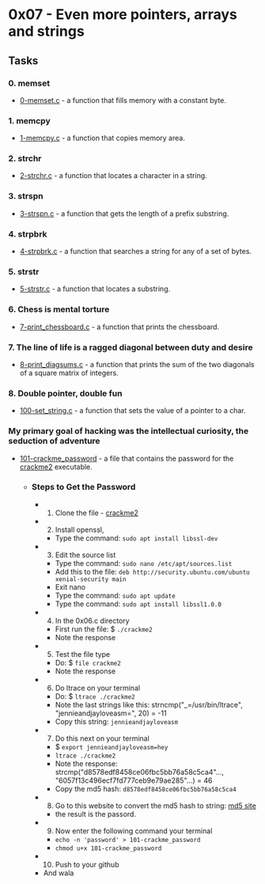 # 0x07 - Even more pointers, arrays and strings

## Tasks

### 0. memset
- [0-memset.c](https://github.com/jacobgbemi/alx-low_level_programming/blob/main/0x07-pointers_arrays_strings/0-memset.c) - a function that fills memory with a constant byte.

### 1. memcpy
- [1-memcpy.c](https://github.com/jacobgbemi/alx-low_level_programming/blob/main/0x07-pointers_arrays_strings/1-memcpy.c) - a function that copies memory area.

### 2. strchr
- [2-strchr.c](https://github.com/jacobgbemi/alx-low_level_programming/blob/main/0x07-pointers_arrays_strings/2-strchr.c) - a function that locates a character in a string.

### 3. strspn
- [3-strspn.c](https://github.com/jacobgbemi/alx-low_level_programming/blob/main/0x07-pointers_arrays_strings/3-strspn.c) - a function that gets the length of a prefix substring.

### 4. strpbrk
- [4-strpbrk.c](https://github.com/jacobgbemi/alx-low_level_programming/blob/main/0x07-pointers_arrays_strings/4-strpbrk.c) - a function that searches a string for any of a set of bytes.

### 5. strstr
- [5-strstr.c](https://github.com/jacobgbemi/alx-low_level_programming/blob/main/0x07-pointers_arrays_strings/5-strstr.c) - a function that locates a substring.

### 6. Chess is mental torture
- [7-print_chessboard.c](https://github.com/jacobgbemi/alx-low_level_programming/blob/main/0x07-pointers_arrays_strings/7-print_chessboard.c) - a function that prints the chessboard.

### 7. The line of life is a ragged diagonal between duty and desire
- [8-print_diagsums.c](https://github.com/jacobgbemi/alx-low_level_programming/blob/main/0x07-pointers_arrays_strings/8-print_diagsums.c) - a function that prints the sum of the two diagonals of a square matrix of integers.

### 8. Double pointer, double fun
- [100-set_string.c](https://github.com/jacobgbemi/alx-low_level_programming/blob/main/0x07-pointers_arrays_strings/100-set_string.c) - a function that sets the value of a pointer to a char.

###  My primary goal of hacking was the intellectual curiosity, the seduction of adventure
- [101-crackme_password](https://github.com/jacobgbemi/alx-low_level_programming/blob/main/0x07-pointers_arrays_strings/101-crackme_password) - a file that contains the password for the [crackme2](https://github.com/holbertonschool/0x06.c) executable.
  - ### Steps to Get the Password
    - 1. Clone the file - [crackme2](https://github.com/holbertonschool/0x06.c)
    -  2. Install openssl, 
        - Type the command: ```sudo apt install libssl-dev```
    - 3. Edit the source list
        - Type the command: ```sudo nano /etc/apt/sources.list```
        - Add this to the file: ```deb http://security.ubuntu.com/ubuntu xenial-security main```
        - Exit nano
        - Type the command: ```sudo apt update```
        - Type the command: ```sudo apt install libssl1.0.0```
    -  4. In the 0x06.c directory
        - First run the file: $ ```./crackme2```
        - Note the response
    - 5. Test the file type
        - Do: $ ```file crackme2```
        - Note the response
    -  6. Do ltrace on your terminal
        - Do: $ ```ltrace ./crackme2```
        - Note the last strings like this: strncmp("_=/usr/bin/ltrace", "jennieandjayloveasm=", 20) = -11
        - Copy this string: ```jennieandjayloveasm```
    -  7. Do this next on your terminal
        - $ ```export jennieandjayloveasm=hey```
        - ```ltrace ./crackme2```
        - Note the response: strcmp("d8578edf8458ce06fbc5bb76a58c5ca4"…, "6057f13c496ecf7fd777ceb9e79ae285"…) = 46
        - Copy the md5 hash: ```d8578edf8458ce06fbc5bb76a58c5ca4```
    -  8. Go to this website to convert the md5 hash to string: [md5 site](http://md5.gromweb.com/?md5=d8578edf8458ce06fbc5bb76a58c5ca4)
        - the result is the passord.
    -  9. Now enter the following command your terminal
        - ```echo -n 'password' > 101-crackme_password```
        - ```chmod u+x 101-crackme_password```
    -  10. Push to your github
    -  And wala
